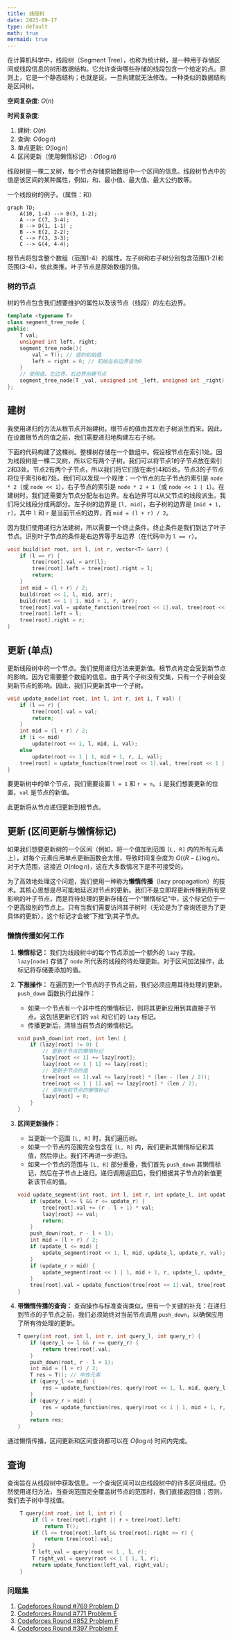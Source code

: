 ```yaml
---
title: 线段树
date: 2023-09-17
type: default
math: true
mermaid: true
---
```


在计算机科学中，线段树（Segment Tree），也称为统计树，是一种用于存储区间或线段信息的树形数据结构。它允许查询哪些存储的线段包含一个给定的点。原则上，它是一个静态结构；也就是说，一旦构建就无法修改。一种类似的数据结构是区间树。

**空间复杂度**: $O(n)$

**时间复杂度**:

  1. 建树: $O(n)$
  2. 查询: $O(\log n)$
  3. 单点更新: $O(\log n)$
  4. 区间更新（使用懒惰标记）: $O(\log n)$

线段树是一棵二叉树，每个节点存储原始数组中一个区间的信息。线段树节点中的值是该区间的某种属性，例如，和、最小值、最大值、最大公约数等。

一个线段树的例子。（属性：和）

``` mermaid
graph TD;
    A(10, 1-4) --> B(3, 1-2);
    A --> C(7, 3-4);
    B --> D(1, 1-1) ;
    B --> E(2, 2-2);
    C --> F(3, 3-3);
    C --> G(4, 4-4);
```

根节点将包含整个数组（范围1-4）的属性。左子树和右子树分别包含范围(1-2)和范围(3-4)，依此类推。叶子节点是原始数组的值。

### 树的节点

树的节点包含我们想要维护的属性以及该节点（线段）的左右边界。

``` cpp
template <typename T>
class segment_tree_node {
public:
    T val;
    unsigned int left, right;
    segment_tree_node(){
        val = T(); // 值的初始值
        left = right = 0; // 初始左右边界设为0
    }
    // 使用值、左边界、右边界创建节点
    segment_tree_node(T _val, unsigned int _left, unsigned int _right) : val(_val), left(_left), right(_right) {}
};
```

## 建树

我使用递归的方法从根节点开始建树。根节点的值由其左右子树派生而来。因此，在设置根节点的值之前，我们需要递归地构建左右子树。

下面的代码构建了这棵树。整棵树存储在一个数组中。假设根节点在索引1处。因为线段树是一棵二叉树，所以它有两个子树。我们可以将节点1的子节点放在索引2和3处。节点2有两个子节点，所以我们将它们放在索引4和5处。节点3的子节点将位于索引6和7处。我们可以发现一个规律：一个节点的左子节点的索引是 `node * 2`（或 `node << 1`），右子节点的索引是 `node * 2 + 1`（或 `node << 1 | 1`）。在建树时，我们还需要为节点分配左右边界。左右边界可以从父节点的线段派生。我们将父线段分成两部分。左子树的边界是 `[l, mid]`，右子树的边界是 `[mid + 1, r]`，其中 `l` 和 `r` 是当前节点的边界，而 `mid = (l + r) / 2`。

因为我们使用递归方法建树，所以需要一个终止条件。终止条件是我们到达了叶子节点。识别叶子节点的条件是右边界等于左边界（在代码中为 `l == r`）。

``` cpp
void build(int root, int l, int r, vector<T> &arr) {
    if (l == r) {
        tree[root].val = arr[l];
        tree[root].left = tree[root].right = l;
        return;
    }
    int mid = (l + r) / 2;
    build(root << 1, l, mid, arr);
    build(root << 1 | 1, mid + 1, r, arr);
    tree[root].val = update_function(tree[root << 1].val, tree[root << 1 | 1].val);
    tree[root].left = l;
    tree[root].right = r;
}
```

## 更新 (单点)

更新线段树中的一个节点。我们使用递归方法来更新值。根节点肯定会受到新节点的影响，因为它需要整个数组的信息。由于两个子树没有交集，只有一个子树会受到新节点的影响。因此，我们只更新其中一个子树。

``` cpp
void update_node(int root, int l, int r, int i, T val) {
    if (l == r) {
        tree[root].val = val;
        return;
    }
    int mid = (l + r) / 2;
    if (i <= mid)
        update(root << 1, l, mid, i, val);
    else
        update(root << 1 | 1, mid + 1, r, i, val);
    tree[root] = update_function(tree[root << 1].val, tree[root << 1 | 1].val);
}
```
要更新树中的单个节点，我们需要设置 `l = 1` 和 `r = n`。`i` 是我们想要更新的位置，`val` 是节点的新值。

此更新将从节点递归更新到根节点。

## 更新 (区间更新与懒惰标记)

如果我们想要更新树的一个区间（例如，将一个值加到范围 `[L, R]` 内的所有元素上），对每个元素应用单点更新函数会太慢，导致时间复杂度为 $O((R-L) \log n)$。对于大范围，这接近 $O(n \log n)$，这在大多数情况下是不可接受的。

为了高效地处理这个问题，我们使用一种称为**懒惰传播**（lazy propagation）的技术。其核心思想是尽可能地延迟对节点的更新。我们不是立即将更新传播到所有受影响的叶子节点，而是将待处理的更新存储在一个“懒惰标记”中，这个标记位于一个更高级别的节点上。只有当我们需要访问其子树时（无论是为了查询还是为了更具体的更新），这个标记才会被“下推”到其子节点。

### 懒惰传播如何工作

1.  **懒惰标记：** 我们为线段树中的每个节点添加一个额外的 `lazy` 字段。`lazy[node]` 存储了 `node` 所代表的线段的待处理更新。对于区间加法操作，此标记将存储要添加的值。

2.  **下推操作：** 在遍历到一个节点的子节点之前，我们必须应用其待处理的更新。`push_down` 函数执行此操作：
    -   如果一个节点有一个非中性的懒惰标记，则将其更新应用到其直接子节点。这包括更新它们的 `val` 和它们的 `lazy` 标记。
    -   传播更新后，清除当前节点的懒惰标记。

    ```cpp
    void push_down(int root, int len) {
        if (lazy[root] != 0) {
            // 更新子节点的懒惰标记
            lazy[root << 1] += lazy[root];
            lazy[root << 1 | 1] += lazy[root];
            // 更新子节点的值
            tree[root << 1].val += lazy[root] * (len - (len / 2));
            tree[root << 1 | 1].val += lazy[root] * (len / 2);
            // 清除当前节点的懒惰标记
            lazy[root] = 0;
        }
    }
    ```

3.  **区间更新操作：**
    -   当更新一个范围 `[L, R]` 时，我们遍历树。
    -   如果一个节点的范围完全包含在 `[L, R]` 内，我们更新其懒惰标记和其值，然后停止。我们不再进一步递归。
    -   如果一个节点的范围与 `[L, R]` 部分重叠，我们首先 `push_down` 其懒惰标记，然后在子节点上递归。递归调用返回后，我们根据其子节点的新值更新该节点的值。

    ```cpp
    void update_segment(int root, int l, int r, int update_l, int update_r, T val) {
        if (update_l <= l && r <= update_r) {
            tree[root].val += (r - l + 1) * val;
            lazy[root] += val;
            return;
        }
        push_down(root, r - l + 1);
        int mid = (l + r) / 2;
        if (update_l <= mid) {
            update_segment(root << 1, l, mid, update_l, update_r, val);
        }
        if (update_r > mid) {
            update_segment(root << 1 | 1, mid + 1, r, update_l, update_r, val);
        }
        tree[root].val = update_function(tree[root << 1].val, tree[root << 1 | 1].val);
    }
    ```

4.  **带懒惰传播的查询：** 查询操作与标准查询类似，但有一个关键的补充：在递归到节点的子节点之前，我们必须始终对当前节点调用 `push_down`，以确保应用了所有待处理的更新。

    ```cpp
    T query(int root, int l, int r, int query_l, int query_r) {
        if (query_l <= l && r <= query_r) {
            return tree[root].val;
        }
        push_down(root, r - l + 1);
        int mid = (l + r) / 2;
        T res = T(); // 中性元素
        if (query_l <= mid) {
            res = update_function(res, query(root << 1, l, mid, query_l, query_r));
        }
        if (query_r > mid) {
            res = update_function(res, query(root << 1 | 1, mid + 1, r, query_l, query_r));
        }
        return res;
    }
    ```

通过懒惰传播，区间更新和区间查询都可以在 $O(\log n)$ 时间内完成。

## 查询

查询旨在从线段树中获取信息。一个查询区间可以由线段树中的许多区间组成。仍然使用递归方法，当查询范围完全覆盖树节点的范围时，我们直接返回值；否则，我们去子树中寻找值。

```cpp
    T query(int root, int l, int r) {
        if (l > tree[root].right || r < tree[root].left)
            return T();
        if (l <= tree[root].left && tree[root].right <= r) {
            return tree[root].val;
        }
        T left_val = query(root << 1 , l, r);
        T right_val = query(root << 1 | 1, l, r);
        return update_function(left_val, right_val);
    }
```

### 问题集

  1. [Codeforces Round #769 Problem D](https://codeforces.com/contest/1632/problem/D)
  2. [Codeforces Round #771 Problem E](https://codeforces.com/contest/1638/problem/E)
  3. [Codeforces Round #852 Problem F](https://codeforces.com/contest/1793/problem/F)
  4. [Codeforces Round #397 Problem F](https://codeforces.com/contest/765/problem/F)